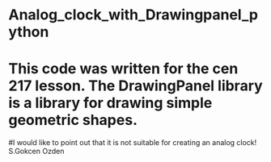 # Analog_clock_with_Drawingpanel_python
# This code was written for the cen 217 lesson. The DrawingPanel library is a library for drawing simple geometric shapes. 
#I would like to point out that it is not suitable for creating an analog clock! S.Gokcen Ozden
